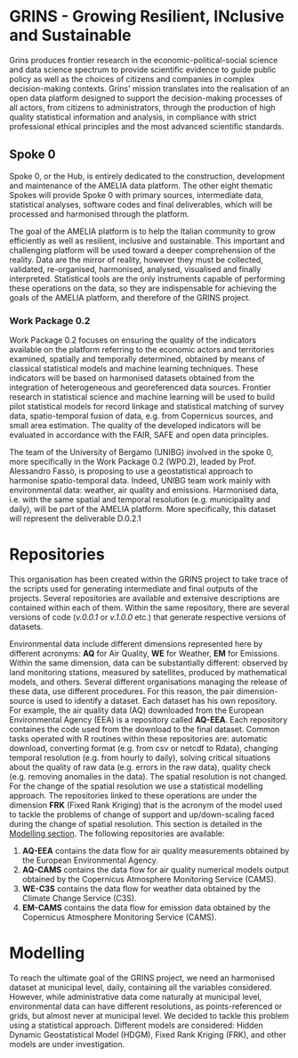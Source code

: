 # GRINS - Growing Resilient, INclusive and Sustainable

Grins produces frontier research in the economic-political-social science and data science spectrum to provide scientific evidence to guide public policy as well as the choices of citizens and companies in complex decision-making contexts. Grins' mission translates into the realisation of an open data platform designed to support the decision-making processes of all actors, from citizens to administrators, through the production of high quality statistical information and analysis, in compliance with strict professional ethical principles and the most advanced scientific standards. 

## Spoke 0

Spoke 0, or the Hub, is entirely dedicated to the construction, development and maintenance of the AMELIA data platform. The other eight thematic Spokes will provide Spoke 0 with primary sources, intermediate data, statistical analyses, software codes and final deliverables, which will be processed and harmonised through the platform.

The goal of the AMELIA platform is to help the Italian community to grow efficiently as well as resilient, inclusive and sustainable. This important and challenging platform will be used toward a deeper comprehension of the reality. Data are the mirror of reality, however they must be collected, validated, re-organised, harmonised, analysed, visualised and finally interpreted. Statistical tools are the only instruments capable of performing these operations on the data, so they are indispensable for achieving the goals of the AMELIA platform, and therefore of the GRINS project.

### Work Package 0.2

Work Package 0.2 focuses on ensuring the quality of the indicators available on the platform referring to the economic actors and territories examined, spatially and temporally determined, obtained by means of classical statistical models and machine learning techniques. These indicators will be based on harmonised datasets obtained from the integration of heterogeneous and georeferenced data sources. Frontier research in statistical science and machine learning will be used to build pilot statistical models for record linkage and statistical matching of survey data, spatio-temporal fusion of data, e.g. from Copernicus sources, and small area estimation. The quality of the developed indicators will be evaluated in accordance with the FAIR, SAFE and open data principles.

The team of the University of Bergamo (UNIBG) involved in the spoke 0, more specifically in the Work Package 0.2 (WP0.2), leaded by Prof. Alessandro Fassò, is proposing to use a geostatistical approach to harmonise spatio-temporal data. Indeed, UNIBG team work mainly with environmental data: weather, air quality and emissions. Harmonised data, i.e. with the same spatial and temporal resolution (e.g. municipality and daily), will be part of the AMELIA platform. More specifically, this dataset will represent the deliverable D.0.2.1

# Repositories

This organisation has been created within the GRINS project to take trace of the scripts used for generating intermediate and final outputs of the projects. Several repositories are available and extensive descriptions are contained within each of them. Within the same repository, there are several versions of code (*v.0.0.1* or *v.1.0.0* etc.) that generate respective versions of datasets.

Environmental data include different dimensions represented here by different acronyms: **AQ** for Air Quality, **WE** for Weather, **EM** for Emissions. Within the same dimension, data can be substantially different: observed by land monitoring stations, measured by satellites, produced by mathematical models, and others. Several different organisations managing the release of these data, use different procedures. For this reason, the pair dimension-source is used to identify a dataset. Each dataset has his own repository. For example, the air quality data (AQ) downloaded from the European Environmental Agency (EEA) is a repository called **AQ-EEA**. Each repository containes the code used from the download to the final dataset. Common tasks operated with R routines within these repositories are: automatic download, converting format (e.g. from csv or netcdf to Rdata), changing temporal resolution (e.g. from hourly to daily), solving critical situations about the quality of raw data (e.g. errors in the raw data), quality check (e.g. removing anomalies in the data). The spatial resolution is not changed. For the change of the spatial resolution we use a statistical modelling approach. The repositories linked to these operations are under the dimension **FRK** (Fixed Rank Kriging) that is the acronym of the model used to tackle the problems of change of support and up/down-scaling faced during the change of spatial resolution. This section is detailed in the [Modelling section](#Modelling). The following repositories are available:

1. **AQ-EEA** contains the data flow for air quality measurements obtained by the European Environmental Agency.
2. **AQ-CAMS** contains the data flow for air quality numerical models output obtained by the Copernicus Atmosphere Monitoring Service (CAMS).
3. **WE-C3S** contains the data flow for weather data obtained by the Climate Change Service (C3S).
4. **EM-CAMS** contains the data flow for emission data obtained by the Copernicus Atmosphere Monitoring Service (CAMS).


# Modelling

To reach the ultimate goal of the GRINS project, we need an harmonised dataset at municipal level, daily, containing all the variables considered. However, while administrative data come naturally at municipal level, environmental data can have different resolutions, as points-referenced or grids, but almost never at municipal level. We decided to tackle this problem using a statistical approach. Different models are considered: Hidden Dynamic Geostatistical Model (HDGM), Fixed Rank Kriging (FRK), and other models are under investigation.



